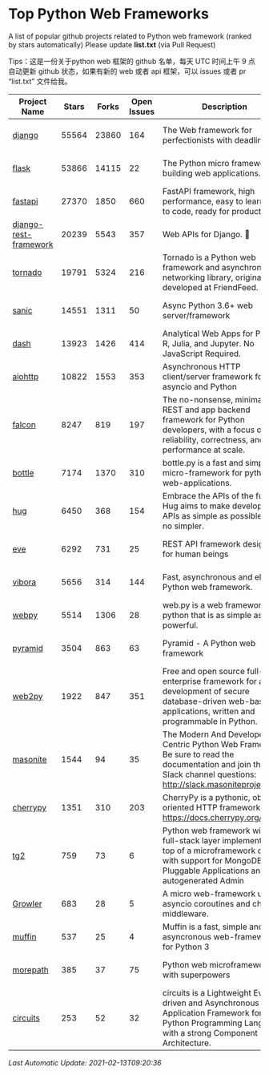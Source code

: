 # Top Python Web Frameworks
A list of popular github projects related to Python web framework (ranked by stars automatically)
Please update **list.txt** (via Pull Request)

Tips：这是一份关于python web 框架的 github 名单，每天 UTC 时间上午 9 点自动更新 github 状态，如果有新的 web 或者 api 框架，可以 issues 或者 pr “list.txt” 文件给我。

| Project Name | Stars | Forks | Open Issues | Description | Last Commit |
| ------------ | ----- | ----- | ----------- | ----------- | ----------- |
| [django](https://github.com/django/django) | 55564 | 23860 | 164 | The Web framework for perfectionists with deadlines. | 2021-02-12 20:11:04 |
| [flask](https://github.com/pallets/flask) | 53866 | 14115 | 22 | The Python micro framework for building web applications. | 2021-02-09 02:32:18 |
| [fastapi](https://github.com/tiangolo/fastapi) | 27370 | 1850 | 660 | FastAPI framework, high performance, easy to learn, fast to code, ready for production | 2021-02-07 18:27:26 |
| [django-rest-framework](https://github.com/encode/django-rest-framework) | 20239 | 5543 | 357 | Web APIs for Django. 🎸 | 2021-01-06 13:13:34 |
| [tornado](https://github.com/tornadoweb/tornado) | 19791 | 5324 | 216 | Tornado is a Python web framework and asynchronous networking library, originally developed at FriendFeed. | 2021-02-04 02:40:24 |
| [sanic](https://github.com/sanic-org/sanic) | 14551 | 1311 | 50 | Async Python 3.6+ web server/framework | Build fast. Run fast. | 2021-01-31 14:59:00 |
| [dash](https://github.com/plotly/dash) | 13923 | 1426 | 414 | Analytical Web Apps for Python, R, Julia, and Jupyter. No JavaScript Required. | 2021-02-09 20:25:00 |
| [aiohttp](https://github.com/aio-libs/aiohttp) | 10822 | 1553 | 353 | Asynchronous HTTP client/server framework for asyncio and Python | 2021-02-11 09:36:53 |
| [falcon](https://github.com/falconry/falcon) | 8247 | 819 | 197 | The no-nonsense, minimalist REST and app backend framework for Python developers, with a focus on reliability, correctness, and performance at scale. | 2021-02-12 18:20:50 |
| [bottle](https://github.com/bottlepy/bottle) | 7174 | 1370 | 310 | bottle.py is a fast and simple micro-framework for python web-applications. | 2021-01-01 15:17:44 |
| [hug](https://github.com/hugapi/hug) | 6450 | 368 | 154 | Embrace the APIs of the future. Hug aims to make developing APIs as simple as possible, but no simpler. | 2020-08-10 05:07:26 |
| [eve](https://github.com/pyeve/eve) | 6292 | 731 | 25 | REST API framework designed for human beings | 2021-02-07 09:31:02 |
| [vibora](https://github.com/vibora-io/vibora) | 5656 | 314 | 144 | Fast, asynchronous and elegant Python web framework. | 2019-02-11 10:54:12 |
| [webpy](https://github.com/webpy/webpy) | 5514 | 1306 | 28 | web.py is a web framework for python that is as simple as it is powerful.  | 2021-01-07 07:23:53 |
| [pyramid](https://github.com/Pylons/pyramid) | 3504 | 863 | 63 | Pyramid - A Python web framework | 2021-02-03 20:23:08 |
| [web2py](https://github.com/web2py/web2py) | 1922 | 847 | 351 | Free and open source full-stack enterprise framework for agile development of secure database-driven web-based applications, written and programmable in Python. | 2021-02-03 08:01:57 |
| [masonite](https://github.com/MasoniteFramework/masonite) | 1544 | 94 | 35 | The Modern And Developer Centric Python Web Framework. Be sure to read the documentation and join the Slack channel questions: http://slack.masoniteproject.com | 2021-02-07 14:39:50 |
| [cherrypy](https://github.com/cherrypy/cherrypy) | 1351 | 310 | 203 | CherryPy is a pythonic, object-oriented HTTP framework.      https://docs.cherrypy.org/ | 2021-01-17 23:39:22 |
| [tg2](https://github.com/TurboGears/tg2) | 759 | 73 | 6 | Python web framework with full-stack layer implemented on top of a microframework core with support for MongoDB, Pluggable Applications and autogenerated Admin | 2020-10-08 07:18:07 |
| [Growler](https://github.com/pyGrowler/Growler) | 683 | 28 | 5 | A micro web-framework using asyncio coroutines and chained middleware. | 2020-03-08 07:51:41 |
| [muffin](https://github.com/klen/muffin) | 537 | 25 | 4 | Muffin is a fast, simple and asyncronous web-framework for Python 3 | 2021-02-12 14:52:01 |
| [morepath](https://github.com/morepath/morepath) | 385 | 37 | 75 | Python web microframework with superpowers | 2021-01-23 15:04:22 |
| [circuits](https://github.com/circuits/circuits) | 253 | 52 | 32 | circuits is a Lightweight Event driven and Asynchronous Application Framework for the Python Programming Language with a strong Component Architecture. | 2020-12-16 08:37:47 |

*Last Automatic Update: 2021-02-13T09:20:36*